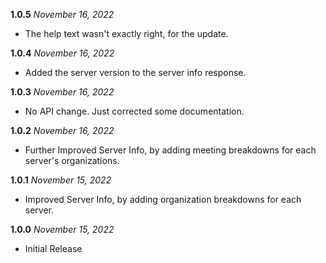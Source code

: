 **1.0.5** *November 16, 2022*

- The help text wasn't exactly right, for the update.

**1.0.4** *November 16, 2022*

- Added the server version to the server info response.

**1.0.3** *November 16, 2022*

- No API change. Just corrected some documentation.

**1.0.2** *November 16, 2022*

- Further Improved Server Info, by adding meeting breakdowns for each server's organizations.

**1.0.1** *November 15, 2022*

- Improved Server Info, by adding organization breakdowns for each server.

**1.0.0** *November 15, 2022*

- Initial Release
